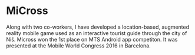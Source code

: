 # MiCross
Along with two co-workers, I have developed a location-based, augmented reality mobile game used as an interactive tourist guide through the city of Niš.
Micross won the 1st place on MTS Android app competiton.
It was presented at the Mobile World Congress 2016 in Barcelona.
